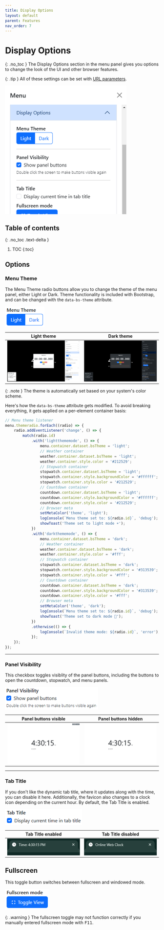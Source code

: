 ```yaml
---
title: Display Options
layout: default
parent: Features
nav_order: 7
---
```

# Display Options
{: .no_toc }
The Display Options section in the menu panel gives you options to change the look of the UI and other browser features.

{: .tip }
All of these settings can be set with [URL parameters](/docs/url-params#base-url-parameters).

![A screenshot of the Display Options menu options.](/assets/images/docs-Features/displayoptions/displayoptions.png)

## Table of contents
{: .no_toc .text-delta }
1. TOC
{:toc}

## Options
### Menu Theme
The Menu Theme radio buttons allow you to change the theme of the menu panel, either Light or Dark. Theme functionality is included with Bootstrap, and can be changed with the `data-bs-theme` attribute.

![A screenshot of the Menu Theme radio buttons.](/assets/images/docs-Features/displayoptions/menutheme.png)

| Light theme | Dark theme |
| --- | --- |
| ![A screenshop of the page with Light theme enabled.](/assets/images/docs-Features/displayoptions/menutheme-light.png) | ![A screenshop of the page with Dark theme enabled.](/assets/images/docs-Features/displayoptions/menutheme-dark.png) |

{: .note }
The theme is automatically set based on your system's color scheme.

Here's how the `data-bs-theme` attribute gets modified. To avoid breaking everything, it gets applied on a per-element container basis:

```ts
// Menu theme listener
menu.themeradio.forEach((radio) => {
    radio.addEventListener('change', () => {
        match(radio.id)
            .with('lightthememode', () => {
                menu.container.dataset.bsTheme = 'light';
                // Weather container
                weather.container.dataset.bsTheme = 'light';
                weather.container.style.color = '#212529';
                // Stopwatch container
                stopwatch.container.dataset.bsTheme = 'light';
                stopwatch.container.style.backgroundColor = '#ffffff';
                stopwatch.container.style.color = '#212529';
                // Countdown container
                countdown.container.dataset.bsTheme = 'light';
                countdown.container.style.backgroundColor = '#ffffff';
                countdown.container.style.color = '#212529';
                // Browser meta
                setMetaColor('theme', 'light');
                logConsole(`Menu theme set to: ${radio.id}`, 'debug');
                showToast('Theme set to light mode ☀️');
            })
            .with('darkthememode', () => {
                menu.container.dataset.bsTheme = 'dark';
                // Weather container
                weather.container.dataset.bsTheme = 'dark';
                weather.container.style.color = '#fff';
                // Stopwatch container
                stopwatch.container.dataset.bsTheme = 'dark';
                stopwatch.container.style.backgroundColor = '#313539';
                stopwatch.container.style.color = '#fff';
                // Countdown container
                countdown.container.dataset.bsTheme = 'dark';
                countdown.container.style.backgroundColor = '#313539';
                countdown.container.style.color = '#fff';
                // Browser meta
                setMetaColor('theme', 'dark');
                logConsole(`Menu theme set to: ${radio.id}`, 'debug');
                showToast('Theme set to dark mode 🌙');
            })
            .otherwise(() => {
                logConsole(`Invalid theme mode: ${radio.id}`, 'error');
            });
    });
});
```

<hr>

### Panel Visibility
This checkbox toggles visiblity of the panel buttons, including the buttons to open the countdown, stopwatch, and menu panels.

![A screenshot of the Panel Visibility checkbox.](/assets/images/docs-Features/displayoptions/panelvisibility.png)

| Panel buttons visible | Panel buttons hidden |
| --- | --- |
| ![A screenshop of the page with Panel Visibility enabled.](/assets/images/docs-Features/displayoptions/panelvisibility-on.png) | ![A screenshop of the page with Panel Visibility disabled.](/assets/images/docs-Features/displayoptions/panelvisibility-off.png) |

<hr>

### Tab Title
If you don't like the dynamic tab title, where it updates along with the time, you can disable it here. Additionally, the favicon also changes to a clock icon depending on the current hour. By default, the Tab Title is enabled.

![A screenshot of the Tab Title checkbox.](/assets/images/docs-Features/displayoptions/tabtitle.png)

| Tab Title enabled | Tab Title disabled |
| --- | --- |
| ![A screenshop of the page with Tab Title enabled.](/assets/images/docs-Features/displayoptions/tabtitle-on.png) | ![A screenshop of the page with Tab Title disabled.](/assets/images/docs-Features/displayoptions/tabtitle-off.png) |

## Fullscreen
This toggle button switches between fullscreen and windowed mode.

![A screenshot of the Fullscreen toggle button.](/assets/images/docs-Features/displayoptions/fullscreen.png)

{: .warning }
The fullscreen toggle may not function correctly if you manually entered fullscreen mode with <kbd>F11</kbd>.

